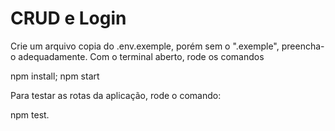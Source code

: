 # CRUD e Login

Crie um arquivo copia do .env.exemple, porém sem o ".exemple", preencha-o adequadamente. Com o terminal aberto, rode os comandos

npm install; npm start

Para testar as rotas da aplicação, rode o comando:

npm test.

